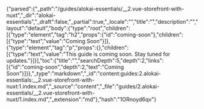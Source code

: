 {"parsed":{"_path":"/guides/alokai-essentials/__2.vue-storefront-with-nuxt","_dir":"alokai-essentials","_draft":false,"_partial":true,"_locale":"","title":"","description":"","layout":"default","body":{"type":"root","children":[{"type":"element","tag":"h2","props":{"id":"coming-soon"},"children":[{"type":"text","value":"Coming Soon"}]},{"type":"element","tag":"p","props":{},"children":[{"type":"text","value":"This guide is coming soon. Stay tuned for updates."}]}],"toc":{"title":"","searchDepth":5,"depth":2,"links":[{"id":"coming-soon","depth":2,"text":"Coming Soon"}]}},"_type":"markdown","_id":"content:guides:2.alokai-essentials:__2.vue-storefront-with-nuxt:1.index.md","_source":"content","_file":"guides/2.alokai-essentials/__2.vue-storefront-with-nuxt/1.index.md","_extension":"md"},"hash":"1ORnoyd6qv"}